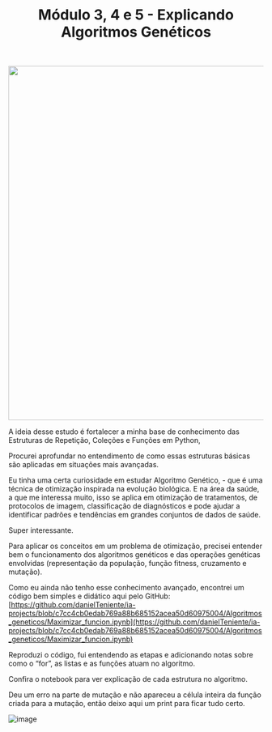<h1 align="center"> Módulo 3, 4 e 5 - Explicando Algoritmos Genéticos </h1> <br> 
<p align="center"
       <div align="center">
<img src="https://user-images.githubusercontent.com/113952506/209815260-29152205-d93f-42cb-a0ed-7412d32061cb.jpg" width="700px" />
</div>
    </p>
    
A ideia desse estudo é fortalecer a minha base de conhecimento das Estruturas de Repetição, Coleções e Funções em Python, 

Procurei aprofundar no entendimento de como essas estruturas básicas são aplicadas em situações mais avançadas.

Eu tinha uma certa curiosidade em estudar Algoritmo Genético, - que é uma técnica de otimização inspirada na evolução biológica. E na área da saúde, a que me interessa muito, isso se aplica em otimização de tratamentos, de protocolos de imagem, classificação de diagnósticos e pode ajudar a identificar padrões e tendências em grandes conjuntos de dados de saúde.

Super interessante.

Para aplicar os conceitos em um problema de otimização, precisei entender bem o funcionamento dos algoritmos genéticos e das operações genéticas envolvidas (representação da população, função fitness, cruzamento e mutação). 

Como eu ainda não tenho esse conhecimento avançado, encontrei um código bem simples e didático aqui pelo GitHub:
[https://github.com/danielTeniente/ia-projects/blob/c7cc4cb0edab769a88b685152acea50d60975004/Algoritmos_geneticos/Maximizar_funcion.ipynb](https://github.com/danielTeniente/ia-projects/blob/c7cc4cb0edab769a88b685152acea50d60975004/Algoritmos_geneticos/Maximizar_funcion.ipynb)

Reproduzi o código, fui entendendo as etapas e adicionando notas sobre como o “for”, as listas e as funções atuam no algoritmo.

Confira o notebook para ver explicação de cada estrutura no algoritmo.

Deu um erro na parte de mutação e não apareceu a célula inteira da função criada para a mutação, então deixo aqui um print para ficar tudo certo.

![image](https://user-images.githubusercontent.com/113952506/214696549-dcb6e98d-f0af-4946-b8b0-8d5aa33d5640.png)

